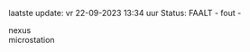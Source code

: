 laatste update: 
vr 22-09-2023 13:34   uur 
Status: FAALT - fout - 
<div class="service R">nexus</div><div class="service Y">microstation</div>